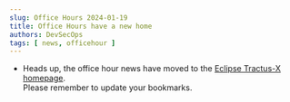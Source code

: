 ```yaml
---
slug: Office Hours 2024-01-19
title: Office Hours have a new home
authors: DevSecOps
tags: [ news, officehour ]
---
```


- Heads up, the office hour news have moved to the [Eclipse Tractus-X homepage](https://eclipse-tractusx.github.io/community/meeting-minutes/).  
Please remember to update your bookmarks.
